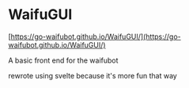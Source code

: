 # WaifuGUI

[https://go-waifubot.github.io/WaifuGUI/](https://go-waifubot.github.io/WaifuGUI/)

A basic front end for the waifubot

rewrote using svelte because it's more fun that way
